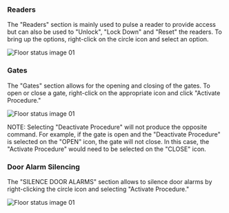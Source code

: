 ### Readers

The "Readers" section is mainly used to pulse a reader to provide access but can also be used to "Unlock", "Lock Down" and "Reset" the readers.
To bring up the options, right-click on the circle icon and select an option.

![Floor status image 01](/axdocs/assets/reader_options.png)

### Gates

The "Gates" section allows for the opening and closing of the gates. To open or close a gate, right-click on the appropriate icon and click "Activate Procedure."

![Floor status image 01](/axdocs/assets/gate_menu.png)

NOTE: Selecting "Deactivate Procedure" will not produce the opposite command. For example, if the gate is open and the "Deactivate Procedure" is selected on the "OPEN"
icon, the gate will not close. In this case,  the "Activate Procedure" would need to be selected on the "CLOSE" icon.

### Door Alarm Silencing

The "SILENCE DOOR ALARMS" section allows to silence door alarms by right-clicking the circle icon and selecting "Activate Procedure."

![Floor status image 01](/axdocs/assets/door_silence_menu.png)
